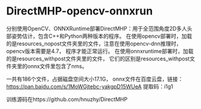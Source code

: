 # DirectMHP-opencv-onnxrun
分别使用OpenCV、ONNXRuntime部署DirectMHP：用于全范围角度2D多人头部姿势估计，包含C++和Python两种版本的程序。
在使用opencv部署时，加载的是resources_nopost文件夹里的文件，注意在使用opencv-dnn推理时，opencv版本需要是4.7，
程序才能正常运行。
在使用onnxruntime部署时，加载的是resources_withpost文件夹里的文件，
它们的区别是resources_withpost文件夹里的onnx文件里包含了nms。

一共有186个文件，占据磁盘空间大小17.1G，
onnx文件在百度云盘，链接：https://pan.baidu.com/s/1MoWGjtebc-yakgpD15WUeA 
提取码：i1g1

训练源码在https://github.com/hnuzhy/DirectMHP
